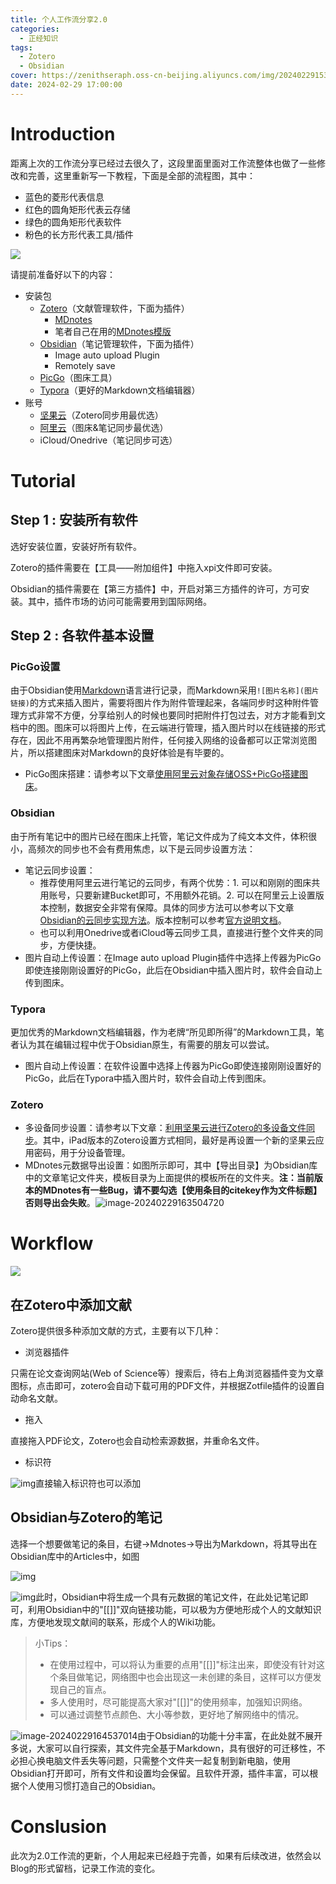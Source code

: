 ```yaml
---
title: 个人工作流分享2.0
categories:
  - 正经知识
tags:
  - Zotero
  - Obsidian
cover: https://zenithseraph.oss-cn-beijing.aliyuncs.com/img/202402291530796.png
date: 2024-02-29 17:00:00
---
```


# Introduction

距离上次的工作流分享已经过去很久了，这段里面里面对工作流整体也做了一些修改和完善，这里重新写一下教程，下面是全部的流程图，其中：

- 蓝色的菱形代表信息
- 红色的圆角矩形代表云存储
- 绿色的圆角矩形代表软件
- 粉色的长方形代表工具/插件

![](https://zenithseraph.oss-cn-beijing.aliyuncs.com/img/202402291530796.png)

请提前准备好以下的内容：

- 安装包
  - [Zotero](https://www.zotero.org)（文献管理软件，下面为插件）
    - [MDnotes](https://github.com/argenos/zotero-mdnotes)
    - 笔者自己在用的[MDnotes模版](https://1drv.ms/u/s!AuXGmN65wWmigvIiYvKuliYQ-sYeoA?e=B8AB6A)
  - [Obsidian](https://obsidian.md)（笔记管理软件，下面为插件）
    - Image auto upload Plugin
    - Remotely save
  - [PicGo](https://github.com/Molunerfinn/PicGo)（图床工具）
  - [Typora](https://typora.io)（更好的Markdown文档编辑器）
- 账号
  - [坚果云](https://www.jianguoyun.com)（Zotero同步用最优选）
  - [阿里云](https://cn.aliyun.com/?utm_content=se_1015273804&gclid=CjwKCAiA0PuuBhBsEiwAS7fsNUX5bRs2cvMeHB_BBP12d1ExA-SqQG5AI2njaD7-hRxCt1SuvcK9VRoCCkAQAvD_BwE)（图床&笔记同步最优选）
  - iCloud/Onedrive（笔记同步可选）

# Tutorial

## Step 1 : 安装所有软件

选好安装位置，安装好所有软件。

Zotero的插件需要在【工具——附加组件】中拖入xpi文件即可安装。

Obsidian的插件需要在【第三方插件】中，开启对第三方插件的许可，方可安装。其中，插件市场的访问可能需要用到国际网络。

## Step 2 : 各软件基本设置

### PicGo设置

由于Obsidian使用[Markdown](https://www.markdownguide.org)语言进行记录，而Markdown采用```![图片名称](图片链接)```的方式来插入图片，需要将图片作为附件管理起来，各端同步时这种附件管理方式非常不方便，分享给别人的时候也要同时把附件打包过去，对方才能看到文档中的图。图床可以将图片上传，在云端进行管理，插入图片时以在线链接的形式存在，因此不用再繁杂地管理图片附件，任何接入网络的设备都可以正常浏览图片，所以搭建图床对Markdown的良好体验是有毕要的。

- PicGo图床搭建：请参考以下文章[使用阿里云对象存储OSS+PicGo搭建图床](https://developer.aliyun.com/article/787128)。

### Obsidian

由于所有笔记中的图片已经在图床上托管，笔记文件成为了纯文本文件，体积很小，高频次的同步也不会有费用焦虑，以下是云同步设置方法：

- 笔记云同步设置：
  - 推荐使用阿里云进行笔记的云同步，有两个优势：1. 可以和刚刚的图床共用账号，只要新建Bucket即可，不用额外花销。2. 可以在阿里云上设置版本控制，数据安全非常有保障。具体的同步方法可以参考以下文章[Obsidian的云同步实现方法](https://zhuanlan.zhihu.com/p/627313818)。版本控制可以参考[官方说明文档](https://help.aliyun.com/zh/oss/use-cases/configure-lifecycle-rules-to-manage-object-versions)。
  - 也可以利用Onedrive或者iCloud等云同步工具，直接进行整个文件夹的同步，方便快捷。
- 图片自动上传设置：在Image auto upload Plugin插件中选择上传器为PicGo即使连接刚刚设置好的PicGo，此后在Obsidian中插入图片时，软件会自动上传到图床。

### Typora

更加优秀的Markdown文档编辑器，作为老牌“所见即所得”的Markdown工具，笔者认为其在编辑过程中优于Obsidian原生，有需要的朋友可以尝试。

- 图片自动上传设置：在软件设置中选择上传器为PicGo即使连接刚刚设置好的PicGo，此后在Typora中插入图片时，软件会自动上传到图床。

### Zotero

- 多设备同步设置：请参考以下文章：[利用坚果云进行Zotero的多设备文件同步](https://help.jianguoyun.com/?p=4190)。其中，iPad版本的Zotero设置方式相同，最好是再设置一个新的坚果云应用密码，用于分设备管理。
- MDnotes元数据导出设置：如图所示即可，其中【导出目录】为Obsidian库中的文章笔记文件夹，模板目录为上面提供的模板所在的文件夹。**注：当前版本的MDnotes有一些Bug，请不要勾选【使用条目的citekey作为文件标题】否则导出会失败**。![image-20240229163504720](https://zenithseraph.oss-cn-beijing.aliyuncs.com/img/202402291635749.png)

# Workflow

![](https://zenithseraph.oss-cn-beijing.aliyuncs.com/img/202402291641897.png)

## 在Zotero中添加文献

Zotero提供很多种添加文献的方式，主要有以下几种：

- 浏览器插件

只需在论文查询网站(Web of Science等）搜索后，待右上角浏览器插件变为文章图标，点击即可，zotero会自动下载可用的PDF文件，并根据Zotfile插件的设置自动命名文献。

- 拖入

直接拖入PDF论文，Zotero也会自动检索源数据，并重命名文件。

- 标识符

![img](https://zenithseraph.oss-cn-beijing.aliyuncs.com/img/image-17.png)直接输入标识符也可以添加

## Obsidian与Zotero的笔记

选择一个想要做笔记的条目，右键->Mdnotes->导出为Markdown，将其导出在Obsidian库中的Articles中，如图

![img](https://zenithseraph.oss-cn-beijing.aliyuncs.com/img/image-21.png)

![img](https://zenithseraph.oss-cn-beijing.aliyuncs.com/img/image-22-786x1024.png)此时，Obsidian中将生成一个具有元数据的笔记文件，在此处记笔记即可，利用Obsidian中的"[[]]"双向链接功能，可以极为方便地形成个人的文献知识库，方便地发现文献间的联系，形成个人的Wiki功能。

> 小Tips：
>
> - 在使用过程中，可以将认为重要的点用"[[]]"标注出来，即使没有针对这个条目做笔记，网络图中也会出现这一未创建的条目，这样可以方便发现自己的盲点。
> - 多人使用时，尽可能提高大家对"[[]]"的使用频率，加强知识网络。
> - 可以通过调整节点颜色、大小等参数，更好地了解网络中的情况。

![image-20240229164537014](https://zenithseraph.oss-cn-beijing.aliyuncs.com/img/202402291645045.png)由于Obsidian的功能十分丰富，在此处就不展开多说，大家可以自行探索，其文件完全基于Markdown，具有很好的可迁移性，不必担心换电脑文件丢失等问题，只需整个文件夹一起复制到新电脑，使用Obsidian打开即可，所有文件和设置均会保留。且软件开源，插件丰富，可以根据个人使用习惯打造自己的Obsidian。

# Conslusion

此次为2.0工作流的更新，个人用起来已经趋于完善，如果有后续改进，依然会以Blog的形式留档，记录工作流的变化。
